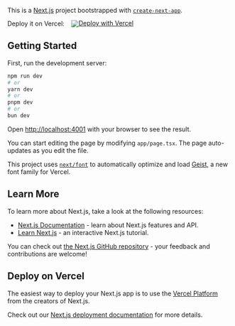 This is a [Next.js](https://nextjs.org) project bootstrapped with [`create-next-app`](https://nextjs.org/docs/app/api-reference/cli/create-next-app).

<span style="display: flex; align-items: center; gap: 1rem; line-height: 1">Deploy it on Vercel: [![Deploy with Vercel](https://vercel.com/button)](https://vercel.com/new/clone?repository-url=https%3A%2F%2Fgithub.com%2F47ng%2Fnuqs%2Ftree%2Fnext%2Fpackages%2Fexamples%2Fnext-app&project-name=nuqs-example-next-app&repository-name=nuqs-example-next-app)</span>

## Getting Started

First, run the development server:

```bash
npm run dev
# or
yarn dev
# or
pnpm dev
# or
bun dev
```

Open [http://localhost:4001](http://localhost:4001) with your browser to see the result.

You can start editing the page by modifying `app/page.tsx`. The page auto-updates as you edit the file.

This project uses [`next/font`](https://nextjs.org/docs/app/building-your-application/optimizing/fonts) to automatically optimize and load [Geist](https://vercel.com/font), a new font family for Vercel.

## Learn More

To learn more about Next.js, take a look at the following resources:

- [Next.js Documentation](https://nextjs.org/docs) - learn about Next.js features and API.
- [Learn Next.js](https://nextjs.org/learn) - an interactive Next.js tutorial.

You can check out [the Next.js GitHub repository](https://github.com/vercel/next.js) - your feedback and contributions are welcome!

## Deploy on Vercel

The easiest way to deploy your Next.js app is to use the [Vercel Platform](https://vercel.com/new/clone?repository-url=https%3A%2F%2Fgithub.com%2F47ng%2Fnuqs%2Ftree%2Fnext%2Fpackages%2Fexamples%2Fnext-app&project-name=nuqs-example-next-app&repository-name=nuqs-example-next-app) from the creators of Next.js.

Check out our [Next.js deployment documentation](https://nextjs.org/docs/app/building-your-application/deploying) for more details.
